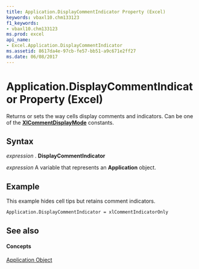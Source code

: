 ```yaml
---
title: Application.DisplayCommentIndicator Property (Excel)
keywords: vbaxl10.chm133123
f1_keywords:
- vbaxl10.chm133123
ms.prod: excel
api_name:
- Excel.Application.DisplayCommentIndicator
ms.assetid: 8617da4e-97cb-fe57-bb51-a9c671e2ff27
ms.date: 06/08/2017
---
```



# Application.DisplayCommentIndicator Property (Excel)

Returns or sets the way cells display comments and indicators. Can be one of the  **[XlCommentDisplayMode](Excel.XlCommentDisplayMode.md)** constants.


## Syntax

 _expression_ . **DisplayCommentIndicator**

 _expression_ A variable that represents an **Application** object.


## Example

This example hides cell tips but retains comment indicators.


```vb
Application.DisplayCommentIndicator = xlCommentIndicatorOnly
```


## See also


#### Concepts


[Application Object](Excel.Application(objec).md)

